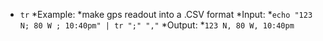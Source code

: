 * `tr`
 *Example:
 *make gps readout into a .CSV format
 *Input:
  *`echo "123 N; 80 W ; 10:40pm" | tr ";" ","`
  *Output:
  *`123 N, 80 W, 10:40pm`
